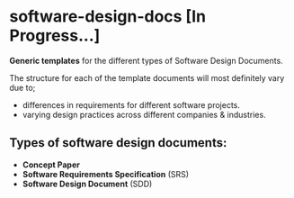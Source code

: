 # software-design-docs [In Progress...]

**Generic templates** for the different types of Software Design Documents.

The structure for each of the template documents will most definitely vary due to;
* differences in requirements for different software projects.
* varying design practices across different companies & industries.

## Types of software design documents:

* **Concept Paper** 
* **Software Requirements Specification** (SRS)
* **Software Design Document** (SDD)
